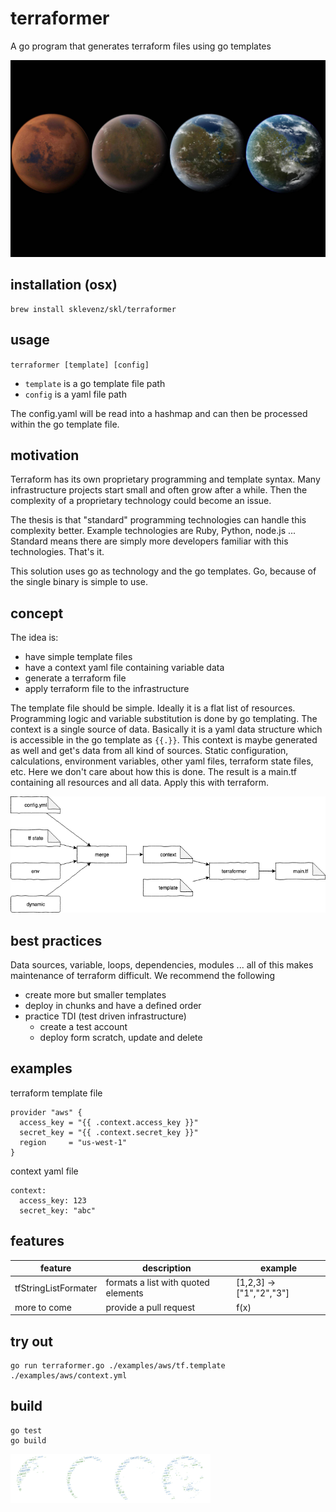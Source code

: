 # terraformer 
A go program that generates terraform files using go templates

![terraformer](doc/terraformer-planet.jpg)

## installation (osx)

```
brew install sklevenz/skl/terraformer 
```

## usage

`terraformer [template] [config]` 

- `template` is a go template file path 
- `config` is a yaml file path

The config.yaml will be read into a hashmap and can then be processed within the go template file.

## motivation

Terraform has its own proprietary programming and template syntax. Many infrastructure projects start small and often grow after a while. Then the complexity of a proprietary technology could become an issue. 

The thesis is that "standard" programming technologies can handle this complexity better. Example technologies are Ruby, Python, node.js ... Standard means there are simply more developers familiar with this technologies. That's it.

This solution uses go as technology and the go templates. Go, because of the single binary is simple to use. 

## concept

The idea is:
- have simple template files
- have a context yaml file containing variable data 
- generate a terraform file
- apply terraform file to the infrastructure

The template file should be simple. Ideally it is a flat list of resources. Programming logic and variable substitution is done by go templating.
The context is a single source of data. Basically it is a yaml data structure which is accessible in the go template as `{{.}}`. This context is maybe generated as well and get's data from all kind of sources. Static configuration, calculations, environment variables, other yaml files, terraform state files, etc. Here we don't care about how this is done. 
The result is a main.tf containing all resources and all data. Apply this with terraform.

![terraformer](doc/terraformer.png)


## best practices

Data sources, variable, loops, dependencies, modules ... all of this makes maintenance of terraform difficult. We recommend the following

- create more but smaller templates 
- deploy in chunks and have a defined order
- practice TDI (test driven infrastructure)
  - create a test account
  - deploy form scratch, update and delete
    


## examples

terraform template file

```
provider "aws" {
  access_key = "{{ .context.access_key }}"
  secret_key = "{{ .context.secret_key }}"
  region     = "us-west-1"
}
```

context yaml file

```
context:
  access_key: 123
  secret_key: "abc"
```

## features

| feature | description | example |
|---------|-------------|---------|
| tfStringListFormater | formats a list with quoted elements | [1,2,3] -> ["1","2","3"] |
| more to come | provide a pull request | f(x)  |

## try out 
```
go run terraformer.go ./examples/aws/tf.template ./examples/aws/context.yml
```

## build

```
go test
go build
```

![terraformer](doc/terraformer-logo-small.png)

